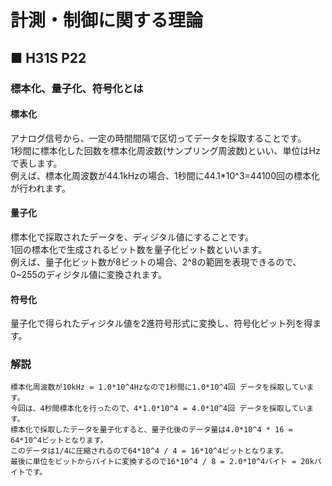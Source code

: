 # 計測・制御に関する理論
## ■ H31S P22
### 標本化、量子化、符号化とは
#### 標本化
アナログ信号から、一定の時間間隔で区切ってデータを採取することです。  
1秒間に標本化した回数を標本化周波数(サンプリング周波数)といい、単位はHzで表します。  
例えば、標本化周波数が44.1kHzの場合、1秒間に44.1\*10^3=44100回の標本化が行われます。
#### 量子化
標本化で採取されたデータを、ディジタル値にすることです。  
1回の標本化で生成されるビット数を量子化ビット数といいます。  
例えば、量子化ビット数が8ビットの場合、2^8の範囲を表現できるので、0\~255のディジタル値に変換されます。
#### 符号化
量子化で得られたディジタル値を2進符号形式に変換し、符号化ビット列を得ます。  

### 解説
```
標本化周波数が10kHz = 1.0*10^4Hzなので1秒間に1.0*10^4回 データを採取しています。
今回は、4秒間標本化を行ったので、4*1.0*10^4 = 4.0*10^4回 データを採取しています。
標本化で採取したデータを量子化すると、量子化後のデータ量は4.0*10^4 * 16 = 64*10^4ビットとなります。
このデータは1/4に圧縮されるので64*10^4 / 4 = 16*10^4ビットとなります。
最後に単位をビットからバイトに変換するので16*10^4 / 8 = 2.0*10^4バイト = 20kバイトです。
```
